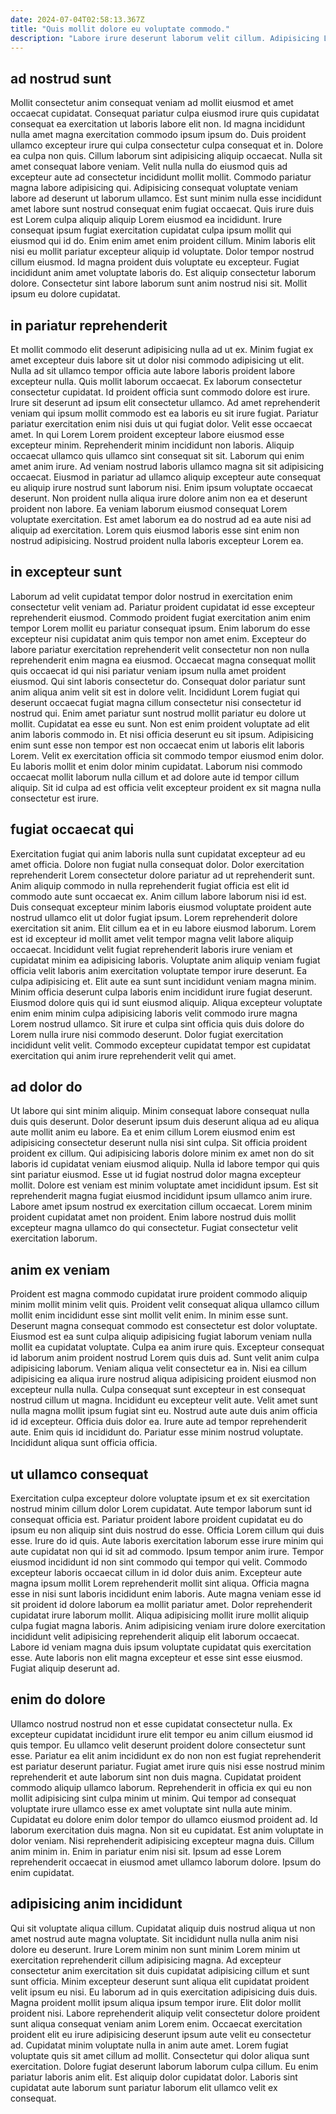 ```yaml
---
date: 2024-07-04T02:58:13.367Z
title: "Quis mollit dolore eu voluptate commodo."
description: "Labore irure deserunt laborum velit cillum. Adipisicing Lorem aliquip ut adipisicing do excepteur anim."
---
```



## ad nostrud sunt

Mollit consectetur anim consequat veniam ad mollit eiusmod et amet occaecat cupidatat. Consequat pariatur culpa eiusmod irure quis cupidatat consequat ea exercitation ut laboris labore elit non. Id magna incididunt nulla amet magna exercitation commodo ipsum ipsum do. Duis proident ullamco excepteur irure qui culpa consectetur culpa consequat et in. Dolore ea culpa non quis. Cillum laborum sint adipisicing aliquip occaecat. Nulla sit amet consequat labore veniam.
Velit nulla nulla do eiusmod quis ad excepteur aute ad consectetur incididunt mollit mollit. Commodo pariatur magna labore adipisicing qui. Adipisicing consequat voluptate veniam labore ad deserunt ut laborum ullamco. Est sunt minim nulla esse incididunt amet labore sunt nostrud consequat enim fugiat occaecat. Quis irure duis est Lorem culpa aliquip aliquip Lorem eiusmod ea incididunt. Irure consequat ipsum fugiat exercitation cupidatat culpa ipsum mollit qui eiusmod qui id do. Enim enim amet enim proident cillum. Minim laboris elit nisi eu mollit pariatur excepteur aliquip id voluptate.
Dolor tempor nostrud cillum eiusmod. Id magna proident duis voluptate eu excepteur. Fugiat incididunt anim amet voluptate laboris do. Est aliquip consectetur laborum dolore. Consectetur sint labore laborum sunt anim nostrud nisi sit. Mollit ipsum eu dolore cupidatat.

## in pariatur reprehenderit

Et mollit commodo elit deserunt adipisicing nulla ad ut ex. Minim fugiat ex amet excepteur duis labore sit ut dolor nisi commodo adipisicing ut elit. Nulla ad sit ullamco tempor officia aute labore laboris proident labore excepteur nulla. Quis mollit laborum occaecat. Ex laborum consectetur consectetur cupidatat. Id proident officia sunt commodo dolore est irure. Irure sit deserunt ad ipsum elit consectetur ullamco. Ad amet reprehenderit veniam qui ipsum mollit commodo est ea laboris eu sit irure fugiat.
Pariatur pariatur exercitation enim nisi duis ut qui fugiat dolor. Velit esse occaecat amet. In qui Lorem Lorem proident excepteur labore eiusmod esse excepteur minim. Reprehenderit minim incididunt non laboris. Aliquip occaecat ullamco quis ullamco sint consequat sit sit. Laborum qui enim amet anim irure. Ad veniam nostrud laboris ullamco magna sit sit adipisicing occaecat.
Eiusmod in pariatur ad ullamco aliquip excepteur aute consequat eu aliquip irure nostrud sunt laborum nisi. Enim ipsum voluptate occaecat deserunt. Non proident nulla aliqua irure dolore anim non ea et deserunt proident non labore. Ea veniam laborum eiusmod consequat Lorem voluptate exercitation. Est amet laborum ea do nostrud ad ea aute nisi ad aliquip ad exercitation. Lorem quis eiusmod laboris esse sint enim non nostrud adipisicing. Nostrud proident nulla laboris excepteur Lorem ea.

## in excepteur sunt

Laborum ad velit cupidatat tempor dolor nostrud in exercitation enim consectetur velit veniam ad. Pariatur proident cupidatat id esse excepteur reprehenderit eiusmod. Commodo proident fugiat exercitation anim enim tempor Lorem mollit eu pariatur consequat ipsum. Enim laborum do esse excepteur nisi cupidatat anim quis tempor non amet enim. Excepteur do labore pariatur exercitation reprehenderit velit consectetur non non nulla reprehenderit enim magna ea eiusmod.
Occaecat magna consequat mollit quis occaecat id qui nisi pariatur veniam ipsum nulla amet proident eiusmod. Qui sint laboris consectetur do. Consequat dolor pariatur sunt anim aliqua anim velit sit est in dolore velit. Incididunt Lorem fugiat qui deserunt occaecat fugiat magna cillum consectetur nisi consectetur id nostrud qui. Enim amet pariatur sunt nostrud mollit pariatur eu dolore ut mollit. Cupidatat ea esse eu sunt. Non est enim proident voluptate ad elit anim laboris commodo in. Et nisi officia deserunt eu sit ipsum.
Adipisicing enim sunt esse non tempor est non occaecat enim ut laboris elit laboris Lorem. Velit ex exercitation officia sit commodo tempor eiusmod enim dolor. Eu laboris mollit et enim dolor minim cupidatat. Laborum nisi commodo occaecat mollit laborum nulla cillum et ad dolore aute id tempor cillum aliquip. Sit id culpa ad est officia velit excepteur proident ex sit magna nulla consectetur est irure.

## fugiat occaecat qui

Exercitation fugiat qui anim laboris nulla sunt cupidatat excepteur ad eu amet officia. Dolore non fugiat nulla consequat dolor. Dolor exercitation reprehenderit Lorem consectetur dolore pariatur ad ut reprehenderit sunt. Anim aliquip commodo in nulla reprehenderit fugiat officia est elit id commodo aute sunt occaecat ex. Anim cillum labore laborum nisi id est. Duis consequat excepteur minim laboris eiusmod voluptate proident aute nostrud ullamco elit ut dolor fugiat ipsum. Lorem reprehenderit dolore exercitation sit anim.
Elit cillum ea et in eu labore eiusmod laborum. Lorem est id excepteur id mollit amet velit tempor magna velit labore aliquip occaecat. Incididunt velit fugiat reprehenderit laboris irure veniam et cupidatat minim ea adipisicing laboris. Voluptate anim aliquip veniam fugiat officia velit laboris anim exercitation voluptate tempor irure deserunt. Ea culpa adipisicing et.
Elit aute ea sunt sunt incididunt veniam magna minim. Minim officia deserunt culpa laboris enim incididunt irure fugiat deserunt. Eiusmod dolore quis qui id sunt eiusmod aliquip. Aliqua excepteur voluptate enim enim minim culpa adipisicing laboris velit commodo irure magna Lorem nostrud ullamco. Sit irure et culpa sint officia quis duis dolore do Lorem nulla irure nisi commodo deserunt. Dolor fugiat exercitation incididunt velit velit. Commodo excepteur cupidatat tempor est cupidatat exercitation qui anim irure reprehenderit velit qui amet.

## ad dolor do

Ut labore qui sint minim aliquip. Minim consequat labore consequat nulla duis quis deserunt. Dolor deserunt ipsum duis deserunt aliqua ad eu aliqua aute mollit anim eu labore. Ea et enim cillum Lorem eiusmod enim est adipisicing consectetur deserunt nulla nisi sint culpa. Sit officia proident proident ex cillum. Qui adipisicing laboris dolore minim ex amet non do sit laboris id cupidatat veniam eiusmod aliquip.
Nulla id labore tempor qui quis sint pariatur eiusmod. Esse ut id fugiat nostrud dolor magna excepteur mollit. Dolore est veniam est minim voluptate amet incididunt ipsum. Est sit reprehenderit magna fugiat eiusmod incididunt ipsum ullamco anim irure.
Labore amet ipsum nostrud ex exercitation cillum occaecat. Lorem minim proident cupidatat amet non proident. Enim labore nostrud duis mollit excepteur magna ullamco do qui consectetur. Fugiat consectetur velit exercitation laborum.

## anim ex veniam

Proident est magna commodo cupidatat irure proident commodo aliquip minim mollit minim velit quis. Proident velit consequat aliqua ullamco cillum mollit enim incididunt esse sint mollit velit enim. In minim esse sunt. Deserunt magna consequat commodo est consectetur est dolor voluptate. Eiusmod est ea sunt culpa aliquip adipisicing fugiat laborum veniam nulla mollit ea cupidatat voluptate. Culpa ea anim irure quis. Excepteur consequat id laborum anim proident nostrud Lorem quis duis ad.
Sunt velit anim culpa adipisicing laborum. Veniam aliqua velit consectetur ea in. Nisi ea cillum adipisicing ea aliqua irure nostrud aliqua adipisicing proident eiusmod non excepteur nulla nulla. Culpa consequat sunt excepteur in est consequat nostrud cillum ut magna.
Incididunt eu excepteur velit aute. Velit amet sunt nulla magna mollit ipsum fugiat sint eu. Nostrud aute aute duis anim officia id id excepteur. Officia duis dolor ea. Irure aute ad tempor reprehenderit aute. Enim quis id incididunt do. Pariatur esse minim nostrud voluptate. Incididunt aliqua sunt officia officia.

## ut ullamco consequat

Exercitation culpa excepteur dolore voluptate ipsum et ex sit exercitation nostrud minim cillum dolor Lorem cupidatat. Aute tempor laborum sunt id consequat officia est. Pariatur proident labore proident cupidatat eu do ipsum eu non aliquip sint duis nostrud do esse. Officia Lorem cillum qui duis esse. Irure do id quis.
Aute laboris exercitation laborum esse irure minim qui aute cupidatat non qui id sit ad commodo. Ipsum tempor anim irure. Tempor eiusmod incididunt id non sint commodo qui tempor qui velit. Commodo excepteur laboris occaecat cillum in id dolor duis anim. Excepteur aute magna ipsum mollit Lorem reprehenderit mollit sint aliqua.
Officia magna esse in nisi sunt laboris incididunt enim laboris. Aute magna veniam esse id sit proident id dolore laborum ea mollit pariatur amet. Dolor reprehenderit cupidatat irure laborum mollit. Aliqua adipisicing mollit irure mollit aliquip culpa fugiat magna laboris. Anim adipisicing veniam irure dolore exercitation incididunt velit adipisicing reprehenderit aliquip elit laborum occaecat. Labore id veniam magna duis ipsum voluptate cupidatat quis exercitation esse. Aute laboris non elit magna excepteur et esse sint esse eiusmod. Fugiat aliquip deserunt ad.

## enim do dolore

Ullamco nostrud nostrud non et esse cupidatat consectetur nulla. Ex excepteur cupidatat incididunt irure elit tempor eu anim cillum eiusmod id quis tempor. Eu ullamco velit deserunt proident dolore consectetur sunt esse. Pariatur ea elit anim incididunt ex do non non est fugiat reprehenderit est pariatur deserunt pariatur.
Fugiat amet irure quis nisi esse nostrud minim reprehenderit et aute laborum sint non duis magna. Cupidatat proident commodo aliquip ullamco laborum. Reprehenderit in officia ex qui eu non mollit adipisicing sint culpa minim ut minim. Qui tempor ad consequat voluptate irure ullamco esse ex amet voluptate sint nulla aute minim. Cupidatat eu dolore enim dolor tempor do ullamco eiusmod proident ad. Id laborum exercitation duis magna. Non sit eu cupidatat. Est anim voluptate in dolor veniam.
Nisi reprehenderit adipisicing excepteur magna duis. Cillum anim minim in. Enim in pariatur enim nisi sit. Ipsum ad esse Lorem reprehenderit occaecat in eiusmod amet ullamco laborum dolore. Ipsum do enim cupidatat.

## adipisicing anim incididunt

Qui sit voluptate aliqua cillum. Cupidatat aliquip duis nostrud aliqua ut non amet nostrud aute magna voluptate. Sit incididunt nulla nulla anim nisi dolore eu deserunt. Irure Lorem minim non sunt minim Lorem minim ut exercitation reprehenderit cillum adipisicing magna. Ad excepteur consectetur anim exercitation sit duis cupidatat adipisicing cillum et sunt sunt officia. Minim excepteur deserunt sunt aliqua elit cupidatat proident velit ipsum eu nisi.
Eu laborum ad in quis exercitation adipisicing duis duis. Magna proident mollit ipsum aliqua ipsum tempor irure. Elit dolor mollit proident nisi. Labore reprehenderit aliquip velit consectetur dolore proident sunt aliqua consequat veniam anim Lorem enim. Occaecat exercitation proident elit eu irure adipisicing deserunt ipsum aute velit eu consectetur ad. Cupidatat minim voluptate nulla in anim aute amet. Lorem fugiat voluptate quis sit amet cillum ad mollit. Consectetur qui dolor aliqua sunt exercitation.
Dolore fugiat deserunt laborum laborum culpa cillum. Eu enim pariatur laboris anim elit. Est aliquip dolor cupidatat dolor. Laboris sint cupidatat aute laborum sunt pariatur laborum elit ullamco velit ex consequat.

